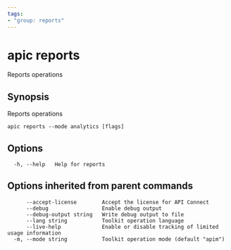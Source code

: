 ```yaml
---
tags:
- "group: reports"
---
```

# apic reports

Reports operations

## Synopsis

Reports operations

```
apic reports --mode analytics [flags]
```


## Options

```
  -h, --help   Help for reports
```

## Options inherited from parent commands

```
      --accept-license        Accept the license for API Connect
      --debug                 Enable debug output
      --debug-output string   Write debug output to file
      --lang string           Toolkit operation language
      --live-help             Enable or disable tracking of limited usage information
  -m, --mode string           Toolkit operation mode (default "apim")
```

